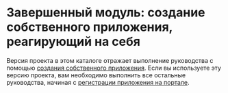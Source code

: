 # <a name="completed-module-create-a-react-native-app"></a>Завершенный модуль: создание собственного приложения, реагирующий на себя

Версия проекта в этом каталоге отражает выполнение руководства с помощью [создания собственного приложения](https://docs.microsoft.com/graph/tutorials/react-native?tutorial-step=1). Если вы используете эту версию проекта, вам необходимо выполнить все остальные руководства, начиная с [регистрации приложения на портале](https://docs.microsoft.com/graph/tutorials/react-native?tutorial-step=2).
